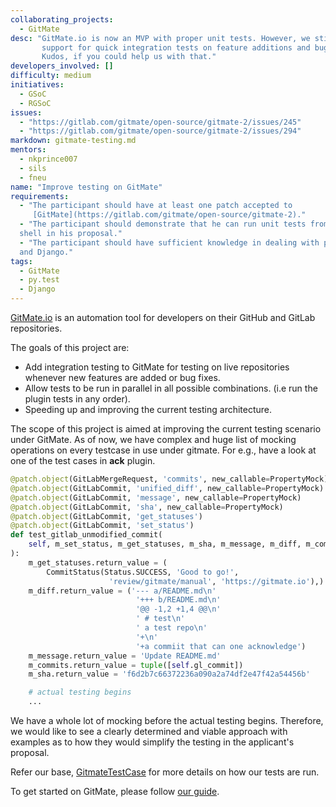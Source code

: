 ```yaml
---
collaborating_projects:
  - GitMate
desc: "GitMate.io is now an MVP with proper unit tests. However, we still lack
       support for quick integration tests on feature additions and bug fixes.
       Kudos, if you could help us with that."
developers_involved: []
difficulty: medium
initiatives:
  - GSoC
  - RGSoC
issues:
  - "https://gitlab.com/gitmate/open-source/gitmate-2/issues/245"
  - "https://gitlab.com/gitmate/open-source/gitmate-2/issues/294"
markdown: gitmate-testing.md
mentors:
  - nkprince007
  - sils
  - fneu
name: "Improve testing on GitMate"
requirements:
  - "The participant should have at least one patch accepted to
     [GitMate](https://gitlab.com/gitmate/open-source/gitmate-2)."
  - "The participant should demonstrate that he can run unit tests from the
  shell in his proposal."
  - "The participant should have sufficient knowledge in dealing with py.test
  and Django."
tags:
  - GitMate
  - py.test
  - Django
---
```


[GitMate.io](https://gitmate.io/) is an automation tool for developers on their
GitHub and GitLab repositories.

The goals of this project are:

- Add integration testing to GitMate for testing on live repositories whenever
new features are added or bug fixes.
- Allow tests to be run in parallel in all possible combinations.
(i.e run the plugin tests in any order).
- Speeding up and improving the current testing architecture.

The scope of this project is aimed at improving the current testing scenario
under GitMate. As of now, we have complex and huge list of mocking operations
on every testcase in use under gitmate. For e.g., have a look at one of the
test cases in **ack** plugin.

```python
@patch.object(GitLabMergeRequest, 'commits', new_callable=PropertyMock)
@patch.object(GitLabCommit, 'unified_diff', new_callable=PropertyMock)
@patch.object(GitLabCommit, 'message', new_callable=PropertyMock)
@patch.object(GitLabCommit, 'sha', new_callable=PropertyMock)
@patch.object(GitLabCommit, 'get_statuses')
@patch.object(GitLabCommit, 'set_status')
def test_gitlab_unmodified_commit(
    self, m_set_status, m_get_statuses, m_sha, m_message, m_diff, m_commits
):
    m_get_statuses.return_value = (
        CommitStatus(Status.SUCCESS, 'Good to go!',
                      'review/gitmate/manual', 'https://gitmate.io'),)
    m_diff.return_value = ('--- a/README.md\n'
                            '+++ b/README.md\n'
                            '@@ -1,2 +1,4 @@\n'
                            ' # test\n'
                            ' a test repo\n'
                            '+\n'
                            '+a commiit that can one acknowledge')
    m_message.return_value = 'Update README.md'
    m_commits.return_value = tuple([self.gl_commit])
    m_sha.return_value = 'f6d2b7c66372236a090a2a74df2e47f42a54456b'

    # actual testing begins
    ...
```

We have a whole lot of mocking before the actual testing begins. Therefore, we
would like to see a clearly determined and viable approach with examples as to
how they would simplify the testing in the applicant's proposal.

Refer our base,
[GitmateTestCase](https://gitlab.com/gitmate/open-source/gitmate-2/blob/master/gitmate_config/tests/test_base.py)
for more details on how our tests are run.

To get started on GitMate, please follow [our guide](http://docs.gitmate.io/Developers/Newcomers_Guide/).
